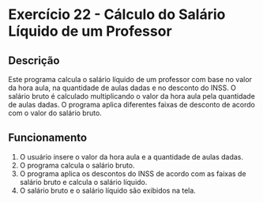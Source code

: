 # Exercício 22 - Cálculo do Salário Líquido de um Professor

## Descrição
Este programa calcula o salário líquido de um professor com base no valor da hora aula, na quantidade de aulas dadas e no desconto do INSS. O salário bruto é calculado multiplicando o valor da hora aula pela quantidade de aulas dadas. O programa aplica diferentes faixas de desconto de acordo com o valor do salário bruto.

## Funcionamento
1. O usuário insere o valor da hora aula e a quantidade de aulas dadas.
2. O programa calcula o salário bruto.
3. O programa aplica os descontos do INSS de acordo com as faixas de salário bruto e calcula o salário líquido.
4. O salário bruto e o salário líquido são exibidos na tela.
